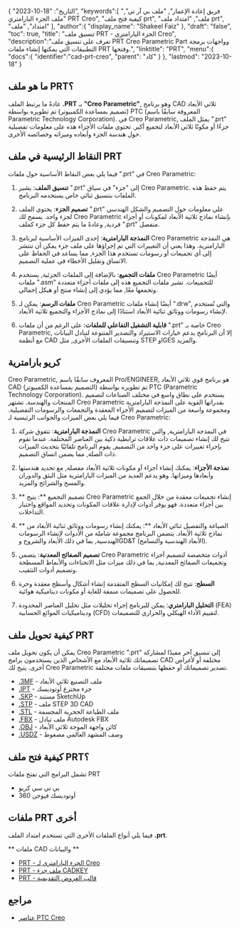 {
"التاريخ": "18-10-2023",
   "keywords":[
"فريق إعادة الإعمار",
"ملف بي آر تي",
"ملف الجزء البارامتري PRT Creo",
"كيفية فتح ملف prt",
"ملف",
"امتداد ملف prt",
"امتداد",
"ملف"
],
   "author":{
"display_name": "Shakeel Faiz"
},
"draft": "false",
"toc": true,
"title": "تنسيق ملف PRT - الجزء البارامتري Creo",
   "description":"تعرف على تنسيق ملف PRT Creo Parametric Part وواجهات برمجة التطبيقات التي يمكنها إنشاء ملفات PRT وفتحها.",
"linktitle": "PRT",
   "menu":{
      "docs":{
         "identifier":"cad-prt-creo",
"parent": "كاد"
}
},
"lastmod": "2023-10-18"
}

## ما هو ملف PRT؟

عادةً ما يرتبط الملف **.PRT** بـ **"Creo Parametric"**, وهو برنامج CAD ثلاثي الأبعاد (تصميم بمساعدة الكمبيوتر) تم تطويره بواسطة PTC (المعروفة سابقًا باسم Parametric Technology Corporation). في Creo Parametric, يمثل الملف ".prt" جزءًا أو مكونًا ثلاثي الأبعاد لتجميع أكبر. تحتوي ملفات الأجزاء هذه على معلومات تفصيلية حول هندسة الجزء وأبعاده وميزاته وخصائصه الأخرى.

## النقاط الرئيسية في ملف PRT

فيما يلي بعض النقاط الأساسية حول ملفات ".prt" في Creo Parametric:

1. **تنسيق الملف**: يشير ".prt" إلى "جزء" في سياق Creo Parametric. يتم حفظ هذه الملفات بتنسيق ثنائي خاص يستخدمه البرنامج.
    












2. **تصميم الجزء**: يحتوي الملف ".prt" على معلومات حول التصميم والشكل الهندسي لجزء واحد. يسمح لك Creo Parametric بإنشاء نماذج ثلاثية الأبعاد لمكونات أو أجزاء فردية, وعادةً ما يتم حفظ كل جزء كملف ".prt" منفصل.
    












3. **النمذجة البارامترية**: إحدى الميزات الأساسية لبرنامج Creo Parametric هي النمذجة البارامترية. وهذا يعني أن التغييرات التي تم إجراؤها على ملف جزء يمكن أن تنتشر إلى أي تجميعات أو رسومات تستخدم هذا الجزء, مما يساعد في الحفاظ على الاتساق وتقليل الأخطاء في عملية التصميم.
    












4. **ملفات التجميع**: بالإضافة إلى الملفات الجزئية, يستخدم Creo Parametric أيضًا ملفات ".asm" للتجميعات. تشير ملفات التجميع هذه إلى ملفات أجزاء متعددة وتجمعها معًا, مما يؤدي إلى إنشاء منتج أو هيكل إجمالي.
    












5. **ملفات الرسم**: يمكن لـ Creo Parametric أيضًا إنشاء ملفات ".drw", والتي تُستخدم لإنشاء رسومات ووثائق ثنائية الأبعاد استنادًا إلى نماذج الأجزاء والتجميع ثلاثية الأبعاد.
    












6. **قابلية التشغيل التفاعلي للملفات**: على الرغم من أن ملفات ".prt" خاصة بـ Creo Parametric, إلا أن البرنامج يدعم خيارات الاستيراد والتصدير المتنوعة لتبادل البيانات مع أنظمة CAD وتنسيقات الملفات الأخرى, مثل STEP وIGES والمزيد.
    












## كريو بارامترية

Creo Parametric, المعروف سابقًا باسم Pro/ENGINEER, هو برنامج قوي ثلاثي الأبعاد CAD (التصميم بمساعدة الكمبيوتر) تم تطويره بواسطة PTC (Parametric Technology Corporation). يستخدم على نطاق واسع في مختلف الصناعات لتصميم المنتجات والهندسة. تشتهر Creo Parametric بقدراتها القوية على النمذجة البارامترية ومجموعة واسعة من الميزات لتصميم الأجزاء المعقدة والتجمعات والرسومات التفصيلية. فيما يلي بعض الميزات والجوانب الرئيسية لـ Creo Parametric:

1. **النمذجة البارامترية**: تتفوق شركة Creo Parametric في النمذجة البارامترية, والتي تتيح لك إنشاء تصميمات ذات علاقات ترابطية ذكية بين العناصر المختلفة. عندما تقوم بإجراء تغييرات على جزء واحد من التصميم, يقوم البرنامج تلقائيًا بتحديث الميزات ذات الصلة, مما يضمن اتساق التصميم.
    












2. **نمذجة الأجزاء**: يمكنك إنشاء أجزاء أو مكونات ثلاثية الأبعاد مفصلة, مع تحديد هندستها وأبعادها وميزاتها. وهو يدعم العديد من الميزات البارامترية مثل البثق والدوران والمسح والشرائح والمزيد.
    












3. ** تصميم التجميع **: يتيح Creo Parametric إنشاء تجميعات معقدة من خلال الجمع بين أجزاء متعددة. فهو يوفر أدوات لإدارة علاقات المكونات وتحديد المواقع واختبار التداخلات.
    












4. ** الصياغة والتفصيل ثنائي الأبعاد **: يمكنك إنشاء رسومات ووثائق ثنائية الأبعاد من نماذج ثلاثية الأبعاد. يتضمن البرنامج مجموعة شاملة من الأدوات لإنشاء الرسومات الهندسية, بما في ذلك الأبعاد والشروح وGD&T (الأبعاد الهندسية والتسامح).
    












5. **تصميم الصفائح المعدنية**: يتضمن Creo Parametric أدوات متخصصة لتصميم أجزاء وتجميعات الصفائح المعدنية, بما في ذلك ميزات مثل الانحناءات والأنماط المسطحة وتصميم أدوات التثقيب.
    












6. **السطح**: تتيح لك إمكانيات السطح المتقدمة إنشاء أشكال وأسطح معقدة وحرة للحصول على تصميمات منمقة للغاية أو مكونات ديناميكية هوائية.
    












7. **التحليل البارامتري**: يمكن للبرنامج إجراء تحليلات مثل تحليل العناصر المحدودة (FEA) وديناميكيات الموائع الحسابية (CFD) لتقييم الأداء الهيكلي والحراري للتصميمات.

## كيفية تحويل ملف PRT

يمكن أن يكون تحويل ملف Creo Parametric ".prt" إلى تنسيق آخر مفيدًا لمشاركة تصميماتك ثلاثية الأبعاد مع الأشخاص الذين يستخدمون برامج CAD مختلفة أو لأغراض أخرى. يتيح لك Creo Parametric تصدير تصميماتك أو حفظها بتنسيقات ملفات مختلفة.

- [.3MF](/ar/3d/3mf/) - ملف التصنيع ثلاثي الأبعاد
- [.IPT](/ar/3d/ipt/) - جزء مخترع أوتوديسك
- [.SKP](/ar/image/skp/) - مستند SketchUp
- [.STP](/ar/3d/stp/) - ملف STEP 3D CAD
- [.STL](/ar/cad/stl/) - ملف الطباعة الحجرية المجسمة
- [.FBX](/ar/3d/fbx/) - ملف تبادل Autodesk FBX
- [.OBJ](/ar/3d/obj/) - كائن واجهة الموجة ثلاثي الأبعاد
- [.USDZ](/ar/3d/usdz/) - وصف المشهد العالمي مضغوط

## كيفية فتح ملف PRT؟

تشمل البرامج التي تفتح ملفات PRT

- بي تي سي كريو
- أوتوديسك فيوجن 360

## ملفات PRT أخرى

فيما يلي أنواع الملفات الأخرى التي تستخدم امتداد الملف **.prt**.

** ملفات CAD والبيانات **
- [PRT - الجزء البارامتري لـ Creo](/ar/cad/prt-creo/)
- [PRT - ملف جزء CADKEY](/ar/cad/prt-cadkey/)
- [PRT - قالب العروض التقديمية](/ar/data/prt-template/)

## مراجع
* [عناصر PTC Creo](https://en.wikipedia.org/wiki/PTC_Creo_Elements/Pro)


